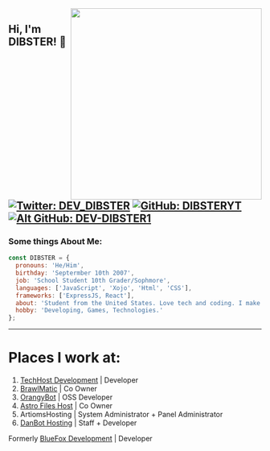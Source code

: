 <img src="https://github-readme-stats.vercel.app/api?username=DIBSTERYT&show_icons=true&theme=radical" align="right" width="380">
<h2> Hi, I'm DIBSTER! 👋</h2>


[![Twitter: DEV_DIBSTER](https://img.shields.io/twitter/follow/DEV_DIBSTER?style=social&olor=BLACK&)](https://twitter.com/DEV_DIBSTER)
[![GitHub: DIBSTERYT](https://img.shields.io/github/followers/DIBSTERYT?color=BLACK&style=social)](https://github.com/DIBSTERYT)
[![Alt GitHub: DEV-DIBSTER1](https://img.shields.io/github/followers/DEV-DIBSTER1?color=BLACK&style=social)](https://github.com/DEV-DIBSTER1)
---

### Some things About Me:

```js
const DIBSTER = {
  pronouns: 'He/Him',
  birthday: 'Septermber 10th 2007',
  job: 'School Student 10th Grader/Sophmore',
  languages: ['JavaScript', 'Xojo', 'Html', 'CSS'],
  frameworks: ['ExpressJS, React'],
  about: 'Student from the United States. Love tech and coding. I make sites and Discord Bots.',
  hobby: 'Developing, Games, Technologies.'
};
```
---

# Places I work at:

1. [TechHost Development](https://github.com/TechHost-Development) | Developer
2. [BrawlMatic](https://github.com/BrawlMatic) | Co Owner
3. [OrangyBot](https://github.com/OrangyBot) | OSS Developer
4. [Astro Files Host](https://github.com/Astro-File-Host) | Co Owner
5. ArtiomsHosting | System Administrator + Panel Administrator
6. [DanBot Hosting](https://github.com/DanBot-Hosting) | Staff + Developer

Formerly [BlueFox Development](https://github.com/BlueFox-Development) | Developer

